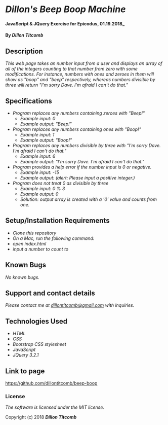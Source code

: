# _Dillon's Beep Boop Machine_

#### JavaScript & JQuery Exercise for Epicodus, 01.19.2018_

#### By _**Dillon Titcomb**_

## Description

_This web page takes an number input from a user and displays an array of all of the integers counting to that number from zero with some modifications. For instance, numbers with ones and zeroes in them will show as "boop" and "beep" respectively, whereas numbers divisible by three will return "I'm sorry Dave. I'm afraid I can't do that."_

## Specifications

* _Program replaces any numbers containing zeroes with "Beep!"_
	* _Example input: 0_
	* _Example output: "Beep!"_
* _Program replaces any numbers containing ones with "Boop!"_
	* _Example input: 1_
	* _Example output: "Boop!"_
* _Program replaces any numbers divisible by three with "I'm sorry Dave. I'm afraid I can't do that."_
	* _Example input: 6_
	* _Example output: "I'm sorry Dave. I'm afraid I can't do that."_
* _Program provides a help error if the number input is 0 or negative._
	* _Example input: -15_
	* _Example output: (alert: Please input a positive integer.)_
* _Program does not treat 0 as divisible by three_
	* _Example input: 0 % 3_
	* _Example output: 0_
	* _Solution: output array is created with a '0' value and counts from one._

## Setup/Installation Requirements

* _Clone this repository_
* _On a Mac, run the following command:_
* _open index.html_
* _input a number to count to_

## Known Bugs

_No known bugs._

## Support and contact details

_Please contact me at dillontitcomb@gmail.com with inquiries._

## Technologies Used

* _HTML_
* _CSS_
* _Bootstrap CSS stylesheet_
* _JavaScript_
* _JQuery 3.2.1_

## Link to page

https://github.com/dillontitcomb/beep-boop

### License

*The software is licensed under the MIT license.*

Copyright (c) 2018 **_Dillon Titcomb_**
